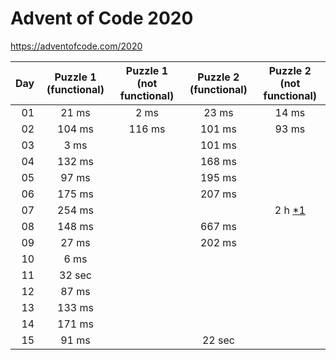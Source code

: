 # Advent of Code 2020

https://adventofcode.com/2020

| Day | Puzzle 1 (functional) | Puzzle 1 (not functional) | Puzzle 2 (functional) | Puzzle 2 (not functional) |
|----:|:---------------------:|:-------------------------:|:---------------------:|:-------------------------:|
| 01  | 21 ms                 | 2 ms                      | 23 ms                 | 14 ms                     |
| 02  | 104 ms                | 116 ms                    | 101 ms                | 93 ms                     |
| 03  | 3 ms                  |                           | 101 ms                |                           |
| 04  | 132 ms                |                           | 168 ms                |                           |
| 05  | 97 ms                 |                           | 195 ms                |                           |
| 06  | 175 ms                |                           | 207 ms                |                           |
| 07  | 254 ms                |                           |                       | 2 h [*1][p7_2]            |
| 08  | 148 ms                |                           | 667 ms                |                           |
| 09  | 27 ms                 |                           | 202 ms                |                           |
| 10  | 6 ms                  |                           |                       |                           |
| 11  | 32 sec                |                           |                       |                           |
| 12  | 87 ms                 |                           |                       |                           |
| 13  | 133 ms                |                           |                       |                           |
| 14  | 171 ms                |                           |                       |                           |
| 15  | 91 ms                 |                           | 22 sec                |                           |

[p7_2]: src/main/scala/de/advent/of/code/day7/solution.png
